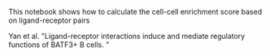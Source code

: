 This notebook shows how to calculate the cell-cell enrichment score based on ligand-receptor pairs

Yan et al. "Ligand-receptor interactions induce and mediate regulatory functions of BATF3+ B cells. "
